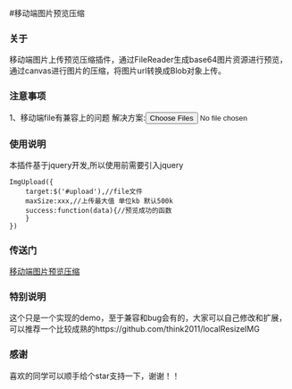 #移动端图片预览压缩
### 关于
移动端图片上传预览压缩插件，通过FileReader生成base64图片资源进行预览，通过canvas进行图片的压缩，将图片url转换成Blob对象上传。
### 注意事项
1、移动端file有兼容上的问题
解决方案:<input type="file" id="upload" class="upload" accept="image/*" multiple />
### 使用说明
本插件基于jquery开发,所以使用前需要引入jquery
```
ImgUpload({
    target:$('#upload'),//file文件
    maxSize:xxx,//上传最大值 单位kb 默认500k
    success:function(data){//预览成功的函数
    }
})
```
### 传送门
[移动端图片预览压缩](http://lktop.coding.me/ymblog/ym/plugin/)
### 特别说明
这个只是一个实现的demo，至于兼容和bug会有的，大家可以自己修改和扩展，可以推荐一个比较成熟的https://github.com/think2011/localResizeIMG
### 感谢
喜欢的同学可以顺手给个star支持一下，谢谢！！

